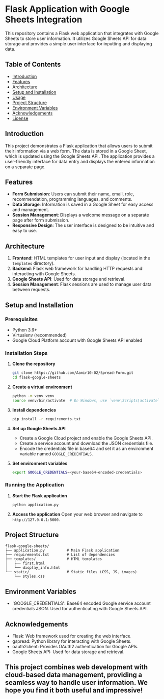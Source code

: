 # Flask Application with Google Sheets Integration

This repository contains a Flask web application that integrates with Google Sheets to store user information. It utilizes Google Sheets API for data storage and provides a simple user interface for inputting and displaying data.

## Table of Contents

- [Introduction](#introduction)
- [Features](#features)
- [Architecture](#architecture)
- [Setup and Installation](#setup-and-installation)
- [Usage](#usage)
- [Project Structure](#project-structure)
- [Environment Variables](#environment-variables)
- [Acknowledgements](#acknowledgements)
- [License](#license)

## Introduction

This project demonstrates a Flask application that allows users to submit their information via a web form. The data is stored in a Google Sheet, which is updated using the Google Sheets API. The application provides a user-friendly interface for data entry and displays the entered information on a separate page.

## Features

- **Form Submission**: Users can submit their name, email, role, recommendation, programming languages, and comments.
- **Data Storage**: Information is saved in a Google Sheet for easy access and management.
- **Session Management**: Displays a welcome message on a separate page after form submission.
- **Responsive Design**: The user interface is designed to be intuitive and easy to use.

## Architecture

1. **Frontend**: HTML templates for user input and display (located in the `templates` directory).
2. **Backend**: Flask web framework for handling HTTP requests and interacting with Google Sheets.
3. **Google Sheets API**: Used for data storage and retrieval.
4. **Session Management**: Flask sessions are used to manage user data between requests.

## Setup and Installation

### Prerequisites

- Python 3.6+
- Virtualenv (recommended)
- Google Cloud Platform account with Google Sheets API enabled

### Installation Steps

1. **Clone the repository**
    ```bash
    git clone https://github.com/Aamir10-02/Spread-Form.git
    cd flask-google-sheets
    ```

2. **Create a virtual environment**
    ```bash
    python -m venv venv
    source venv/bin/activate  # On Windows, use `venv\Scripts\activate`
    ```

3. **Install dependencies**
    ```bash
    pip install -r requirements.txt
    ```

4. **Set up Google Sheets API**
    - Create a Google Cloud project and enable the Google Sheets API.
    - Create a service account and download the JSON credentials file.
    - Encode the credentials file in base64 and set it as an environment variable named `GOOGLE_CREDENTIALS`.

5. **Set environment variables**
    ```bash
    export GOOGLE_CREDENTIALS=<your-base64-encoded-credentials>
    ```

### Running the Application

1. **Start the Flask application**
    ```bash
    python application.py
    ```

2. **Access the application**
    Open your web browser and navigate to `http://127.0.0.1:5000`.

## Project Structure

```plaintext
flask-google-sheets/
├── application.py          # Main Flask application
├── requirements.txt        # List of dependencies
├── templates/              # HTML templates
│   ├── first.html
│   └── display_info.html
└── static/                 # Static files (CSS, JS, images)
    └── styles.css
```

## Environment Variables
- 'GOOGLE_CREDENTIALS': Base64 encoded Google service account credentials JSON. Used for authenticating with Google Sheets API.


## Acknowledgements
- Flask: Web framework used for creating the web interface.
- gspread: Python library for interacting with Google Sheets.
- oauth2client: Provides OAuth2 authentication for Google APIs.
- Google Sheets API: Used for data storage and retrieval.

## This project combines web development with cloud-based data management, providing a seamless way to handle user information. We hope you find it both useful and impressive!
